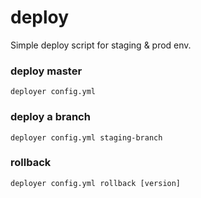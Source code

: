 # deploy

Simple deploy script for staging & prod env.

### deploy master

    deployer config.yml

### deploy a branch

    deployer config.yml staging-branch
    
### rollback

    deployer config.yml rollback [version]
